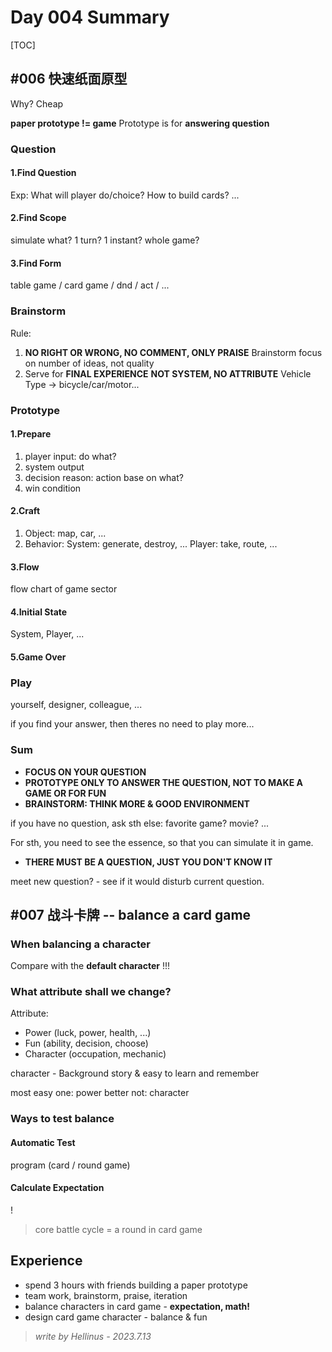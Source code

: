# Day 004 Summary
[TOC]
## #006 快速纸面原型
Why? Cheap

**paper prototype != game**
Prototype is for **answering question**

### Question
#### 1.Find Question
Exp:
What will player do/choice?
How to build cards?
...

#### 2.Find Scope
simulate what?
1 turn? 1 instant? whole game?

#### 3.Find Form
table game / card game / dnd / act / ...

### Brainstorm
Rule:
1. **NO RIGHT OR WRONG, NO COMMENT, ONLY PRAISE**
    Brainstorm focus on number of ideas, not quality
2. Serve for **FINAL EXPERIENCE**
    **NOT SYSTEM, NO ATTRIBUTE**
    Vehicle Type -> bicycle/car/motor...

### Prototype
#### 1.Prepare
1. player input: do what?
2. system output
3. decision reason: action base on what?
4. win condition

#### 2.Craft
1. Object: map, car, ...
2. Behavior:
    System: generate, destroy, ...
    Player: take, route, ...
#### 3.Flow
flow chart of game sector
#### 4.Initial State
System, Player, ...

#### 5.Game Over

### Play
yourself, designer, colleague, ...

if you find your answer, then theres no need to play more...

### Sum
- **FOCUS ON YOUR QUESTION**
- **PROTOTYPE ONLY TO ANSWER THE QUESTION, NOT TO MAKE A GAME OR FOR FUN**
- **BRAINSTORM: THINK MORE & GOOD ENVIRONMENT**

if you have no question, ask sth else: favorite game? movie? ...

For sth, you need to see the essence, so that you can simulate it in game.

- **THERE MUST BE A QUESTION, JUST YOU DON'T KNOW IT**

meet new question? - see if it would disturb current question.

## #007 战斗卡牌 -- balance a card game
### When balancing a character
Compare with the **default character** !!!

### What attribute shall we change?
Attribute:
- Power (luck, power, health, ...)
- Fun (ability, decision, choose)
- Character (occupation, mechanic)

character - Background story & easy to learn and remember

most easy one: power
better not: character

### Ways to test balance
#### Automatic Test
program
(card / round game)

#### Calculate Expectation
!

> core battle cycle = a round in card game

## Experience
- spend 3 hours with friends building a paper prototype
- team work, brainstorm, praise, iteration
- balance characters in card game - **expectation, math!**
- design card game character - balance & fun

> *write by Hellinus - 2023.7.13*

